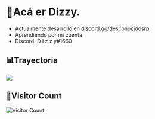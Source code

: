 # 🖤Acá er Dizzy.


- Actualmente desarrollo en discord.gg/desconocidosrp </a>
- Aprendiendo por mi cuenta
- Discord: D i z z y#1660


## 📊Trayectoria

![](https://github-readme-stats.vercel.app/api?username=dizzy-11&show_icons=true&bg_color=45,fc00ff,00dbde&title_color=fff&text_color=fff)

## 👥Visitor Count
![Visitor Count](https://profile-counter.glitch.me/DIZZY-11/count.svg)

